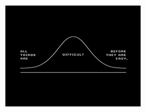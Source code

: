 <p align="center">
<img src="https://github.com/naiborhujosua/naiborhujosua/blob/master/visualization.jpeg" alt="Visualization"  width="430" 
     height="320" />
</p>
